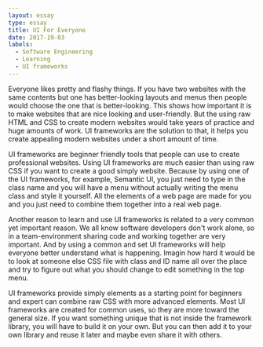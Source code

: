 ```yaml
---
layout: essay
type: essay
title: UI For Everyone
date: 2017-19-03 
labels:
  - Software Engineering
  - Learning
  - UI frameworks
---
```

Everyone likes pretty and flashy things. If you have two websites with the same contents but one has better-looking layouts and menus then people would choose the one that is better-looking. This shows how important it is to make websites that are nice looking and user-friendly. But the using raw HTML and CSS to create modern websites would take years of practice and huge amounts of work. UI frameworks are the solution to that, it helps you create appealing modern websites under a short amount of time. 

UI frameworks are beginner friendly tools that people can use to create professional websites. Using UI frameworks are much easier than using raw CSS if you want to create a good simply website. Because by using one of the UI frameworks, for example, Semantic UI, you just need to type in the class name and you will have a menu without actually writing the menu class and style it yourself. All the elements of a web page are made for you and you just need to combine them together into a real web page. 

Another reason to learn and use UI frameworks is related to a very common yet important reason. We all know software developers don't work alone, so in a team-environment sharing code and working together are very important. And by using a common and set UI frameworks will help everyone better understand what is happening. Imagin how hard it would be to look at someone else CSS file with class and ID name all over the place and try to figure out what you should change to edit something in the top menu.  

UI frameworks provide simply elements as a starting point for beginners and expert can combine raw CSS with more advanced elements. Most UI frameworks are created for common uses, so they are more toward the general size. If you want something unique that is not inside the framework library, you will have to build it on your own. But you can then add it to your own library and reuse it later and maybe even share it with others. 


